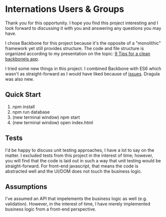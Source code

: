 # Internations Users & Groups
Thank you for this opportunity.  I hope you find this project interesting and I look forward to discussing it with you and answering any questions you may have.

I chose Backbone for this project because it's the opposite of a "monolithic" framework yet still provides structure.  The code and file structure is organized according to my presentation on the topic: [9 Tips for a clean backbonejs app](http://slides.com/adamterlson/9-tips-for-a-clean-backbonejs-app#/).

I tried some new things in this project.  I combined Backbone with ES6 which wasn't as straight-forward as I would have liked because of [issues](http://benmccormick.org/2015/07/06/backbone-and-es6-classes-revisited/).  Dragula was also new.

## Quick Start
1) npm install
2) npm run database
3) (new terminal window) npm start
4) (new terminal window) open index.html

## Tests
I'd be happy to discuss unit testing approaches, I have a lot to say on the matter.  I excluded tests from this project in the interest of time; however, you will find that the code is laid out in such a way that unit testing would be straight-forward.  For front-end javascript, that means the code is abstracted well and the UI/DOM does not touch the business logic.

## Assumptions
I've assumed an API that impelements the business logic as well (e.g. validation).  However, in the interest of time, I have merely implemented business logic from a front-end perspective.
